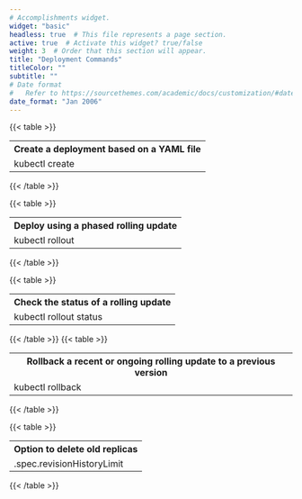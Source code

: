 ```yaml
---
# Accomplishments widget.
widget: "basic"  
headless: true  # This file represents a page section.
active: true  # Activate this widget? true/false
weight: 3  # Order that this section will appear.
title: "Deployment Commands"
titleColor: ""
subtitle: ""
# Date format
#   Refer to https://sourcethemes.com/academic/docs/customization/#date-format
date_format: "Jan 2006"
---
```



{{< table >}} 

<table>
    <tr><th>Create a deployment based on a YAML file</th></tr>
    <tr><td>kubectl create</td></tr>
</table>    


{{< /table >}}




{{< table >}} 

<table>
    <tr><th>Deploy using a phased rolling update</th></tr>
    <tr><td>kubectl rollout </td></tr>
</table>    


{{< /table >}}


{{< table >}} 

<table>
    <tr><th>Check the status of a rolling update</th></tr>
    <tr><td>kubectl rollout status   </td></tr>
</table>    


{{< /table >}}
{{< table >}} 

<table>
    <tr><th>Rollback a recent or ongoing rolling update to a previous version</th><tr>
    <tr><td>kubectl rollback   </td><tr>
</table>    


{{< /table >}}


{{< table >}} 

<table>
    <tr><th>Option to delete old replicas</th><tr>
    <tr><td>.spec.revisionHistoryLimit</td><tr>
</table>    


{{< /table >}}




